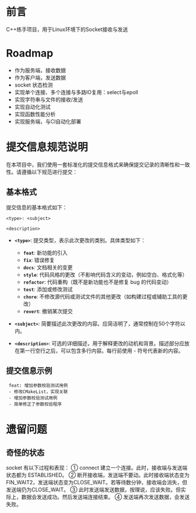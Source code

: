 # 前言
C++练手项目，用于Linux环境下的Socket接收与发送

# Roadmap
- 作为服务端，接收数据
- 作为客户端，发送数据
- socket 状态检测
- 实现单个连接、多个连接与多路IO复用：select与epoll
- 实现字符串与文件的接收/发送
- 实现自动化测试
- 实现函数性能分析
- 实现服务端，与CI自动化部署

# 提交信息规范说明

在本项目中，我们使用一套标准化的提交信息格式来确保提交记录的清晰性和一致性。请遵循以下规范进行提交：

## 基本格式

提交信息的基本格式如下：

```
<type>: <subject>

<description>
```

- **`<type>`**: 提交类型，表示此次更改的类别。具体类型如下：
    - **`feat`**: 新功能的引入
    - **`fix`**: 错误修复
    - **`docs`**: 文档相关的变更
    - **`style`**: 代码风格的更改（不影响代码含义的变动，例如空白、格式化等）
    - **`refactor`**: 代码重构（既不是新功能也不是修复 bug 的代码变动）
    - **`test`**: 添加或修改测试
    - **`chore`**: 不修改源代码或测试文件的其他更改（如构建过程或辅助工具的更改）
    - **`revert`**: 撤销某次提交

- **`<subject>`**: 简要描述此次更改的内容。应简洁明了，通常控制在50个字符以内。

- **`<description>`**: 可选的详细描述，用于解释更改的动机和背景。描述部分应放在第一行空行之后，可以包含多行内容。每行前使用 - 符号代表新的内容。

## 提交信息示例
```
 feat: 增加参数校验测试用例
 - 修改CMakeList，实现关联
 - 增加参数校验测试用例
 - 简单修正了参数校验程序
```

# 遗留问题
## 奇怪的状态
socket 有以下过程和表现：
① connect 建立一个连接。此时，接收端与发送端状态都为 ESTABLISHED。
② 断开接收端，发送端不要动。此时接收端状态变为FIN_WAIT2，发送端状态变为CLOSE_WAIT。若等待数分钟，接收端会消失，但发送端仍为CLOSE_WAIT。
③ 此时发送端发送数据，按理说，应该失败。但实际上，数据会发送成功。然后发送端连接结束。
④ 发送端再次发送数据，会发送失败。